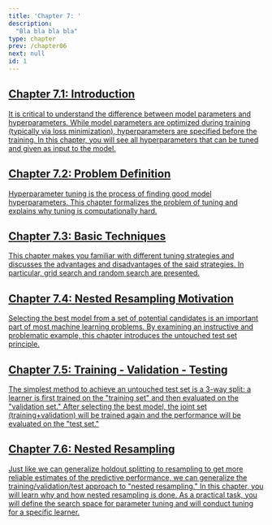 ```yaml
---
title: 'Chapter 7: '
description:
  "Bla bla bla bla"
type: chapter
prev: /chapter06
next: null
id: 1
---
```



<section class="index-module-chapter-c72e2d57">
  <h2 class="index-module-chapter-title-5e0ebe7a">
  <a class="link-module-root-46224d00 link-module-hidden-7e2d93b5" href="/chapter07-01-tuning-introduction">Chapter 7.1: Introduction</a>

  </h2>
  <p class="index-module-chapter-desc-de526628">
  <a class="link-module-root-46224d00 link-module-hidden-7e2d93b5" href="/chapter07-01-tuning-introduction"> It is critical to understand the difference between model parameters and hyperparameters. While model parameters are optimized during training (typically via loss minimization), hyperparameters are specified before the training. In this chapter, you will see all hyperparameters that can be tuned and given as input to the model.</a>
  </p>
</section>





<section class="index-module-chapter-c72e2d57">
  <h2 class="index-module-chapter-title-5e0ebe7a">
  <a class="link-module-root-46224d00 link-module-hidden-7e2d93b5" href="/chapter07-02-tuning-problemdefinition">Chapter 7.2: Problem Definition</a>

  </h2>
  <p class="index-module-chapter-desc-de526628">
  <a class="link-module-root-46224d00 link-module-hidden-7e2d93b5" href="/chapter07-02-tuning-problemdefinition"> Hyperparameter tuning is the process of finding good model hyperparameters. This chapter formalizes the problem of tuning and explains why tuning is computationally hard.</a>
  </p>
</section>





<section class="index-module-chapter-c72e2d57">
  <h2 class="index-module-chapter-title-5e0ebe7a">
  <a class="link-module-root-46224d00 link-module-hidden-7e2d93b5" href="/chapter07-03-tuning-basictechniques">Chapter 7.3: Basic Techniques</a>

  </h2>
  <p class="index-module-chapter-desc-de526628">
  <a class="link-module-root-46224d00 link-module-hidden-7e2d93b5" href="/chapter07-03-tuning-basictechniques"> This chapter makes you familiar with different tuning strategies and discusses the advantages and disadvantages of the said strategies. In particular, grid search and random search are presented.</a>
  </p>
</section>





<section class="index-module-chapter-c72e2d57">
  <h2 class="index-module-chapter-title-5e0ebe7a">
  <a class="link-module-root-46224d00 link-module-hidden-7e2d93b5" href="/chapter07-04-tuning-nestedresamplingmotivation">Chapter 7.4: Nested Resampling Motivation</a>

  </h2>
  <p class="index-module-chapter-desc-de526628">
  <a class="link-module-root-46224d00 link-module-hidden-7e2d93b5" href="/chapter07-04-tuning-nestedresamplingmotivation"> Selecting the best model from a set of potential candidates is an important part of most machine learning problems. By examining an instructive and problematic example, this chapter introduces the untouched test set principle.</a>
  </p>
</section>





<section class="index-module-chapter-c72e2d57">
  <h2 class="index-module-chapter-title-5e0ebe7a">
  <a class="link-module-root-46224d00 link-module-hidden-7e2d93b5" href="/chapter07-05-tuning-trainingvalidationtesting">Chapter 7.5: Training - Validation - Testing</a>

  </h2>
  <p class="index-module-chapter-desc-de526628">
  <a class="link-module-root-46224d00 link-module-hidden-7e2d93b5" href="/chapter07-05-tuning-trainingvalidationtesting"> The simplest method to achieve an untouched test set is a 3-way split: a learner is first trained on the "training set" and then evaluated on the "validation set." After selecting the best model, the joint set (training+validation) will be trained again and the performance will be evaluated on the "test set." </a>
  </p>
</section>





<section class="index-module-chapter-c72e2d57">
  <h2 class="index-module-chapter-title-5e0ebe7a">
  <a class="link-module-root-46224d00 link-module-hidden-7e2d93b5" href="/chapter07-06-tuning-nestedresampling">Chapter 7.6: Nested Resampling</a>

  </h2>
  <p class="index-module-chapter-desc-de526628">
  <a class="link-module-root-46224d00 link-module-hidden-7e2d93b5" href="/chapter07-06-tuning-nestedresampling"> Just like we can generalize holdout splitting to resampling to get more reliable estimates of the predictive performance, we can generalize the training/validation/test approach to "nested resampling." In this chapter, you will learn why and how nested resampling is done. As a practical task, you will define the search space for parameter tuning and will conduct tuning for a specific learner.</a>
  </p>
</section>




